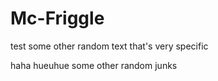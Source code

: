 # Mc-Friggle
test
some other random text
that's very specific 

haha hueuhue
some other random junks